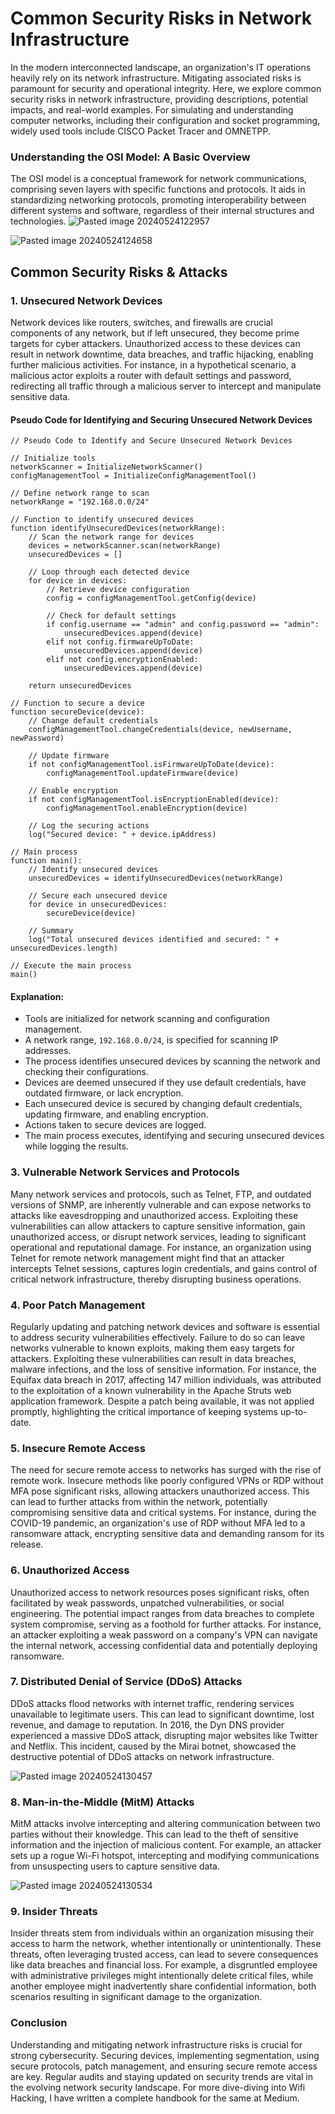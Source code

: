 # Common Security Risks in Network Infrastructure

In the modern interconnected landscape, an organization's IT operations heavily rely on its network infrastructure. Mitigating associated risks is paramount for security and operational integrity. Here, we explore common security risks in network infrastructure, providing descriptions, potential impacts, and real-world examples. For simulating and understanding computer networks, including their configuration and socket programming, widely used tools include CISCO Packet Tracer and OMNETPP.

### Understanding the OSI Model: A Basic Overview

The OSI model is a conceptual framework for network communications, comprising seven layers with specific functions and protocols. It aids in standardizing networking protocols, promoting interoperability between different systems and software, regardless of their internal structures and technologies.
![Pasted image 20240524122957](https://github.com/NucleiAv/codecademy/assets/105632119/0fb80a6d-f552-4812-b658-71a15ac48f81)

![Pasted image 20240524124658](https://github.com/NucleiAv/codecademy/assets/105632119/00b9c9d8-82a4-4c05-b6d8-41bd95395128)


## Common Security Risks & Attacks
### 1. Unsecured Network Devices

Network devices like routers, switches, and firewalls are crucial components of any network, but if left unsecured, they become prime targets for cyber attackers. Unauthorized access to these devices can result in network downtime, data breaches, and traffic hijacking, enabling further malicious activities. For instance, in a hypothetical scenario, a malicious actor exploits a router with default settings and password, redirecting all traffic through a malicious server to intercept and manipulate sensitive data.

#### Pseudo Code for Identifying and Securing Unsecured Network Devices

```
// Pseudo Code to Identify and Secure Unsecured Network Devices

// Initialize tools
networkScanner = InitializeNetworkScanner()
configManagementTool = InitializeConfigManagementTool()

// Define network range to scan
networkRange = "192.168.0.0/24"

// Function to identify unsecured devices
function identifyUnsecuredDevices(networkRange):
    // Scan the network range for devices
    devices = networkScanner.scan(networkRange)
    unsecuredDevices = []

    // Loop through each detected device
    for device in devices:
        // Retrieve device configuration
        config = configManagementTool.getConfig(device)

        // Check for default settings
        if config.username == "admin" and config.password == "admin":
            unsecuredDevices.append(device)
        elif not config.firmwareUpToDate:
            unsecuredDevices.append(device)
        elif not config.encryptionEnabled:
            unsecuredDevices.append(device)

    return unsecuredDevices

// Function to secure a device
function secureDevice(device):
    // Change default credentials
    configManagementTool.changeCredentials(device, newUsername, newPassword)

    // Update firmware
    if not configManagementTool.isFirmwareUpToDate(device):
        configManagementTool.updateFirmware(device)

    // Enable encryption
    if not configManagementTool.isEncryptionEnabled(device):
        configManagementTool.enableEncryption(device)

    // Log the securing actions
    log("Secured device: " + device.ipAddress)

// Main process
function main():
    // Identify unsecured devices
    unsecuredDevices = identifyUnsecuredDevices(networkRange)

    // Secure each unsecured device
    for device in unsecuredDevices:
        secureDevice(device)

    // Summary
    log("Total unsecured devices identified and secured: " + unsecuredDevices.length)

// Execute the main process
main()
```

#### Explanation:

 - Tools are initialized for network scanning and configuration management.
- A network range, `192.168.0.0/24`, is specified for scanning IP addresses.
- The process identifies unsecured devices by scanning the network and checking their configurations.
- Devices are deemed unsecured if they use default credentials, have outdated firmware, or lack encryption.
- Each unsecured device is secured by changing default credentials, updating firmware, and enabling encryption.
- Actions taken to secure devices are logged.
- The main process executes, identifying and securing unsecured devices while logging the results.

### 3. Vulnerable Network Services and Protocols

Many network services and protocols, such as Telnet, FTP, and outdated versions of SNMP, are inherently vulnerable and can expose networks to attacks like eavesdropping and unauthorized access. Exploiting these vulnerabilities can allow attackers to capture sensitive information, gain unauthorized access, or disrupt network services, leading to significant operational and reputational damage. For instance, an organization using Telnet for remote network management might find that an attacker intercepts Telnet sessions, captures login credentials, and gains control of critical network infrastructure, thereby disrupting business operations.

### 4. Poor Patch Management

Regularly updating and patching network devices and software is essential to address security vulnerabilities effectively. Failure to do so can leave networks vulnerable to known exploits, making them easy targets for attackers. Exploiting these vulnerabilities can result in data breaches, malware infections, and the loss of sensitive information. For instance, the Equifax data breach in 2017, affecting 147 million individuals, was attributed to the exploitation of a known vulnerability in the Apache Struts web application framework. Despite a patch being available, it was not applied promptly, highlighting the critical importance of keeping systems up-to-date.

### 5. Insecure Remote Access

The need for secure remote access to networks has surged with the rise of remote work. Insecure methods like poorly configured VPNs or RDP without MFA pose significant risks, allowing attackers unauthorized access. This can lead to further attacks from within the network, potentially compromising sensitive data and critical systems. For instance, during the COVID-19 pandemic, an organization's use of RDP without MFA led to a ransomware attack, encrypting sensitive data and demanding ransom for its release.

### 6. Unauthorized Access

Unauthorized access to network resources poses significant risks, often facilitated by weak passwords, unpatched vulnerabilities, or social engineering. The potential impact ranges from data breaches to complete system compromise, serving as a foothold for further attacks. For instance, an attacker exploiting a weak password on a company's VPN can navigate the internal network, accessing confidential data and potentially deploying ransomware.

### 7. Distributed Denial of Service (DDoS) Attacks

DDoS attacks flood networks with internet traffic, rendering services unavailable to legitimate users. This can lead to significant downtime, lost revenue, and damage to reputation. In 2016, the Dyn DNS provider experienced a massive DDoS attack, disrupting major websites like Twitter and Netflix. This incident, caused by the Mirai botnet, showcased the destructive potential of DDoS attacks on network infrastructure.

![Pasted image 20240524130457](https://github.com/NucleiAv/codecademy/assets/105632119/3db35bf3-c76c-406c-bf4d-0a0b6e16f207)


### 8. Man-in-the-Middle (MitM) Attacks

MitM attacks involve intercepting and altering communication between two parties without their knowledge. This can lead to the theft of sensitive information and the injection of malicious content. For example, an attacker sets up a rogue Wi-Fi hotspot, intercepting and modifying communications from unsuspecting users to capture sensitive data.

![Pasted image 20240524130534](https://github.com/NucleiAv/codecademy/assets/105632119/96772298-eb4e-4d58-9956-7f446057e407)


### 9. Insider Threats

Insider threats stem from individuals within an organization misusing their access to harm the network, whether intentionally or unintentionally. These threats, often leveraging trusted access, can lead to severe consequences like data breaches and financial loss. For example, a disgruntled employee with administrative privileges might intentionally delete critical files, while another employee might inadvertently share confidential information, both scenarios resulting in significant damage to the organization.
### Conclusion

Understanding and mitigating network infrastructure risks is crucial for strong cybersecurity. Securing devices, implementing segmentation, using secure protocols, patch management, and ensuring secure remote access are key. Regular audits and staying updated on security trends are vital in the evolving network security landscape.
For more dive-diving into Wifi Hacking, I have written a complete handbook for the same at Medium.
